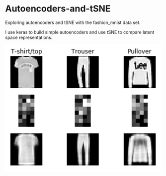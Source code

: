 # Autoencoders-and-tSNE
 Exploring autoencoders and tSNE with the fashion_mnist data set.

I use keras to build simple autoencoders and use tSNE to compare latent space representations. 

![results](results.png)
